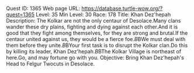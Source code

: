 Quest ID: 1365
Web page URL: https://database.turtle-wow.org/?quest=1365
Level: 35
Min Level: 30
Race: 178
Title: Khan Dez'hepah
Description: The Kolkar are not the only centaur of Desolace.Many clans wander these dry plains, fighting and dying against each other.And it is good that they fight among themselves, for they are strong and brutal.If the centaur united against us, they would be a fierce foe.$B$BWe must deal with them before they unite.$B$BYour first task is to disrupt the Kolkar clan.Do this by killing its leader, Khan Dez'hepah.$B$BThe Kolkar Village is northeast of here.Go, and may fortune go with you.
Objective: Bring Khan Dez'hepah's Head to Felgur Twocuts in Desolace.
